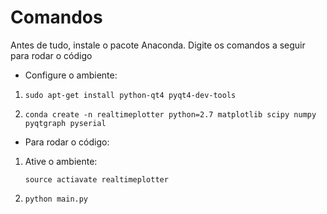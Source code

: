 # Comandos

Antes de tudo, instale o pacote Anaconda. Digite os comandos a seguir para rodar o código

- Configure o ambiente:
  
1. `sudo apt-get install python-qt4 pyqt4-dev-tools`

2. `conda create -n realtimeplotter python=2.7 matplotlib scipy numpy pyqtgraph pyserial`

- Para rodar o código:
1. Ative o ambiente: 
    
    `source actiavate realtimeplotter`

2. `python main.py`



